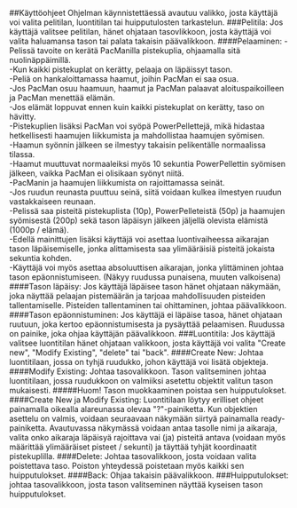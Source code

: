 ##Käyttöohjeet
Ohjelman käynnistettäessä avautuu valikko, josta käyttäjä voi valita pelitilan, luontitilan tai huipputulosten tarkastelun.
###Pelitila:
Jos käyttäjä valitsee pelitilan, hänet ohjataan tasovlikkoon, josta käyttäjä voi valita haluamansa tason tai palata takaisin päävalikkoon.
####Pelaaminen:
-Pelissä tavoite on kerätä PacManilla pistekuplia, ohjaamalla sitä nuolinäppäimillä.  
-Kun kaikki pistekuplat on kerätty, pelaaja on läpäissyt tason.  
-Peliä on hankaloittamassa haamut, joihin PacMan ei saa osua.  
-Jos PacMan osuu haamuun, haamut ja PacMan palaavat aloituspaikoilleen ja PacMan menettää elämän.  
-Jos elämät loppuvat ennen kuin kaikki pistekuplat on kerätty, taso on hävitty.  
-Pistekuplien lisäksi PacMan voi syöpä PowerPellettejä, mikä hidastaa hetkellisesti haamujen liikkumista ja mahdollistaa haamujen syömisen.  
-Haamun syönnin jälkeen se ilmestyy takaisin pelikentälle normaalissa tilassa.  
-Haamut muuttuvat normaaleiksi myös 10 sekuntia PowerPellettin syömisen jälkeen, vaikka PacMan ei olisikaan syönyt niitä.  
-PacManin ja haamujen liikkumista on rajoittamassa seinät.  
-Jos ruudun reunasta puuttuu seinä, siitä voidaan kulkea ilmestyen ruudun vastakkaiseen reunaan.  
-Pelissä saa pisteitä pistekuplista (10p), PowerPelleteistä (50p) ja haamujen syömisestä (200p) sekä tason läpäisyn jälkeen jäljellä olevista elämistä (1000p / elämä).  
-Edellä mainittujen lisäksi käyttäjä voi asettaa luontivaiheessa aikarajan tason läpäisemiselle, jonka alittamisesta saa ylimääräisiä pisteitä jokaista sekuntia kohden.  
-Käyttäjä voi myös asettaa absoluuttisen aikarajan, jonka ylittäminen johtaa tason epäonnistumiseen. (Näkyy ruudussa punaisena, muuten valkoisena)
####Tason läpäisy:
Jos käyttäjä läpäisee tason hänet ohjataan näkymään, joka näyttää pelaajan pistemäärän ja tarjoaa mahdollisuuden pisteiden tallentamiselle. Pisteiden tallentaminen tai ohittaminen, johtaa päävalikkoon.
####Tason epäonnistuminen:
Jos käyttäjä ei läpäise tasoa, hänet ohjataan ruutuun, joka kertoo epäonnistumisesta ja pysäyttää pelaamisen. Ruudussa on painike, joka ohjaa käyttäjän päävalikkoon.
###Luontitila:
Jos käyttäjä valitsee luontitilan hänet ohjataan valikkoon, josta käyttäjä voi valita "Create new", "Modify Existing", "delete" tai "back".
####Create New:
Johtaa luontitilaan, jossa on tyhjä ruudukko, johon käyttäjä voi lisätä objekteja.
####Modify Existing:
Johtaa tasovalikkoon. Tason valitseminen johtaa luontitilaan, jossa ruudukkoon on valmiiksi asetettu objektit valitun tason mukaisesti.
#####Huom!
Tason muokkaaminen poistaa sen huipputulokset.
####Create New ja Modify Existing:
Luontitilaan löytyy erilliset ohjeet painamalla oikealla alareunassa olevaa "?"-painiketta.
Kun objektien asettelu on valmis, voidaan seuraavaan näkymään siirtyä painamalla ready-painiketta.
Avautuvassa näkymässä voidaan antaa tasolle nimi ja aikaraja, valita onko aikaraja läpäisyä rajoittava vai (ja) pisteitä antava (voidaan myös määrittää ylimääräiset pisteet / sekunti) ja täyttää tyhjät koordinaatit pistekuplilla.
####Delete:
Johtaa tasovalikkoon, josta voidaan valita poistettava taso. Poiston yhteydessä poistetaan myös kaikki sen huipputulokset.
####Back:
Ohjaa takaisin päävalikkoon.
###Huipputulokset:
johtaa tasovalikkoon, josta tason valitseminen näyttää kyseisen tason huipputulokset.
